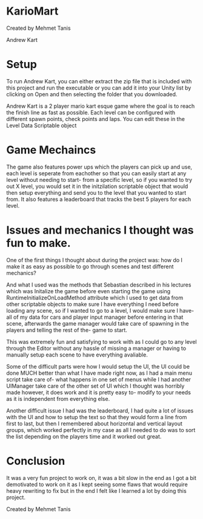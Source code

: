 # KarioMart

Created by Mehmet Tanis

Andrew Kart

# Setup
To run Andrew Kart, you can either extract the zip file that is included with this project and run the executable
or you can add it into your Unity list by clicking on Open and then selecting the folder that you downloaded.

Andrew Kart is a 2 player mario kart esque game where the goal is to reach the finish line as fast as possible.
Each level can be configured with different spawn points, check points and laps. You can edit these in the Level Data Scriptable object

# Game Mechaincs
The game also features power ups which the players can pick up and use, each level is seperate from eachother so that you can easily start at any level without needing to start-
from a specific level, so if you wanted to try out X level, you would set it in the initzilation scriptable object that would then setup everything and
send you to the level that you wanted to start from. It also features a leaderboard that tracks the best 5 players for each level.

# Issues and mechanics I thought was fun to make.
One of the first things I thought about during the project was: how do I make it as easy as possible to go through scenes and test different mechanics?

And what I used was the methods that Sebastian described in his lectures which was Initalize the game before even starting the game using RuntimeInitializeOnLoadMethod attribute
which I used to get data from other scriptable objects to make sure I have everything I need before loading any scene, so if I wanted to go to a level, I would make sure I have-
all of my data for cars and player input manager before entering in that scene, afterwards the game manager would take care of spawning in the players and telling the rest of the-
game to start. 

This was extremely fun and satisfying to work with as I could go to any level through the Editor without any hassle of missing a manager or having to manually setup each scene
to have everything avaliable.

Some of the difficult parts were how I would setup the UI, the UI could be done MUCH better than what I have made right now, as I had a main menu script take care of-
what happens in one set of menus while I had another UIManager take care of the other set of UI which I thought was horribly made however, it does work and it is pretty easy to-
modify to your needs as it is independent from everything else.

Another difficult issue I had was the leaderboard, I had quite a lot of issues with the UI and how to setup the text so that they would form a line from first to last, but then I remembered
about horizontal and vertical layout groups, which worked perfectly in my case as all I needed to do was to sort the list depending on the players time and it worked out great.

# Conclusion
It was a very fun project to work on, it was a bit slow in the end as I got a bit demotivated to work on it as I kept seeing some flaws that would require heavy rewriting to fix
but in the end I felt like I learned a lot by doing this project.



Created by Mehmet Tanis
